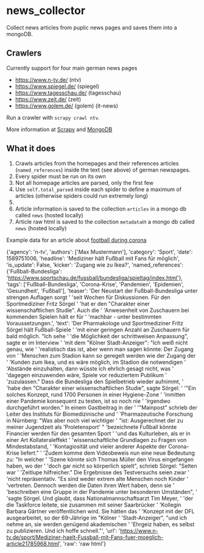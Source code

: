 # news_collector
Collect news articles from puplic news pages and saves them into a mongoDB.

## Crawlers
Currently support for four main german news pages
* https://www.n-tv.de/ (ntv)
* https://www.spiegel.de/ (spiegel)
* https://www.tagesschau.de/ (tagesschau)
* https://www.zeit.de/ (zeit)
* https://www.golem.de/ (golem) (it-news)

Run a crawler with `scrapy crawl ntv`.

More information at [Scrapy](https://docs.scrapy.org/en/latest/topics/spiders.html) and [MongoDB](https://docs.mongodb.com/manual/) 

## What it does
1. Crawls articles from the homepages and their references articles (`named_references`) inside the text (see above) of german newspages.
2. Every spider must be run on its own
3. Not all homepage articles are parsed, only the first few
4. Use `self.total_parsed` inside each spider to define a maximum of articles (otherwise spiders could run extremely long)
5. 
6. Article information is saved to the collection `articles` in a mongo db called `news` (hosted locally)
7. Article raw html is saved to the collection `metadata`in a mongo db called `news` (hosted locally)

Example data for an article about [football during corona](https://www.n-tv.de/sport/Mediziner-haelt-Fussball-mit-Fans-fuer-moeglich-article21785968.html)


{'agency': 'n-tv',
 'authors': ['Max Mustermann'],
 'category': 'Sport',
 'date': 1589751006,
 'headline': 'Mediziner hält Fußball mit Fans für möglich',
 'is_update': False,
 'kicker': 'Zugang wie zu Ikea?',
 'named_references': {'Fußball-Bundesliga': 'https://www.sportschau.de/fussball/bundesliga/spieltag/index.html'},
 'tags': ['Fußball-Bundesliga',
          'Corona-Krise',
          'Pandemien',
          'Epidemien',
          'Gesundheit',
          'Fußball'],
 'teaser': 'Der Neustart der Fußball-Bundesliga unter strengen Auflagen sorgt '
           'seit Wochen für Diskussionen. Für den Sportmediziner Fritz Sörgel '
           'hat er den "Charakter einer wissenschaftlichen Studie". Auch die '
           'Anwesenheit von Zuschauern bei kommenden Spielen hält er für '
           'machbar - unter bestimmten Voraussetzungen.',
 'text': 'Der Pharmakologe und Sportmediziner Fritz Sörgel hält Fußball-Spiele '
         'mit einer geringen Anzahl an Zuschauern für bald möglich. "Ich sehe '
         'die Möglichkeit der schrittweisen Anpassung", sagte er im Interview '
         'mit dem "Kölner Stadt-Anzeiger": "Ich weiß nicht genau, wie '
         'realistisch das ist, aber wenn man sagen könnte: Der Zugang von '
         'Menschen zum Stadion kann so geregelt werden wie der Zugang der '
         'Kunden zum Ikea, und es wäre möglich, im Stadion die notwendigen '
         'Abstände einzuhalten, dann wüsste ich ehrlich gesagt nicht, was '
         'dagegen einzuwenden wäre, Spiele vor reduziertem Publikum '
         'zuzulassen."   Dass die Bundesliga den Spielbetrieb wieder aufnimmt, '
         'habe den "Charakter einer wissenschaftlichen Studie", sagte Sörgel: '
         '"Ein solches Konzept, rund 1700 Personen in einer Hygiene-Zone '
         'inmitten einer Pandemie konsequent zu testen, ist so noch nie '
         'irgendwo durchgeführt worden." In einem Gastbeitrag in der '
         '"Mainpost" schrieb der Leiter des Instituts für Biomedizinische und '
         'Pharmazeutische Forschung in Nürnberg: "Was aber noch viel wichtiger '
         "ist: Ausgerechnet der zu meiner Jugendzeit als 'Proletensport' "
         'bezeichnete Fußball könnte Financier werden für den gesamten Sport '
         'und das Kulturleben, als er in einer Art Kollateraleffekt '
         'wissenschaftliche Grundlagen zu Fragen von Mindestabstand, '
         'Kontagiosität und vieler anderer Aspekte der Corona-Krise liefert." '
         'Zudem komme dem Videobeweis nun eine neue Bedeutung zu: "In welcher '
         'Szene könnte sich Thomas Müller den Virus eingefangen haben, wo der '
         'doch gar nicht so körperlich spielt", schrieb Sörgel: "Selten war '
         'Zeitlupe hilfreicher."   Die Ergebnisse des Testversuchs seien zwar '
         'nicht repräsentativ. "Es sind weder extrem alte Menschen noch Kinder '
         'vertreten. Dennoch werden die Daten ihren Wert haben, denn sie '
         'beschreiben eine Gruppe in der Pandemie unter besonderen Umständen", '
         'sagte Sörgel. Und glaubt, dass Nationalmannschaftsarzt Tim Meyer, '
         'der die Taskforce leitete, sie zusammen mit seiner Saarbrücker '
         'Kollegin Barbara Gärtner veröffentlichen wird. Sie hätten das '
         'Konzept mit der DFL ausgearbeitet, so der 69-Jährige im "Kölner '
         'Stadt-Anzeiger", "und ich nehme an, sie werden genügend akademischen '
         'Ehrgeiz haben, es selbst zu publizieren. Und ich hoffe schnell."',
 'url': 'https://www.n-tv.de/sport/Mediziner-haelt-Fussball-mit-Fans-fuer-moeglich-article21785968.html',
 'raw': 'raw html'}